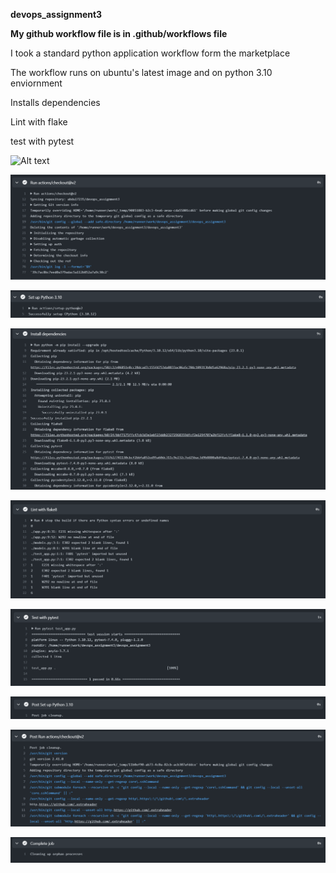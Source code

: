 **devops_assignment3**

**My github workflow file is in .github/workflows file**

I took a standard python application workflow form the marketplace

The workflow runs on ubuntu's latest image and on python 3.10 enviornment

Installs dependencies

Lint with flake

test with pytest

![Alt text](assets/image.png)

![Alt text](assets/image2.png)

![Alt text](assets/image3.png)

![Alt text](assets/image4.png)

![Alt text](assets/image5.png)

![Alt text](assets/image6.png)

![Alt text](assets/image7.png)

![Alt text](assets/image8.png)

![Alt text](assets/image9.png)